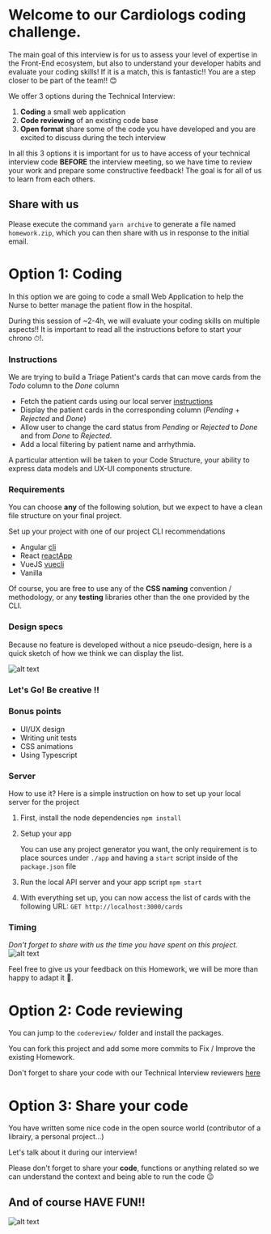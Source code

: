 # Welcome to our Cardiologs **coding challenge**.

The main goal of this interview is for us to assess your level of expertise in the Front-End ecosystem, but also to understand your developer habits and evaluate your coding skills!
If it is a match, this is fantastic!! You are a step closer to be part of the team!! :blush:

We offer 3 options during the Technical Interview: 
 1. **Coding** a small web application
 2. **Code reviewing** of an existing code base
 3. **Open format** share some of the code you have developed and you are excited to discuss during the tech interview

In all this 3 options it is important for us to have access of your technical interview code **BEFORE** the interview meeting, so we have time to review your work and prepare some constructive feedback! 
The goal is for all of us to learn from each others.  

## Share with us
Please execute the command `yarn archive` to generate a file named `homework.zip`, which you can then share with us in response to the initial email.

# Option 1: Coding

In this option we are going to code a small Web Application to help the Nurse to better manage the patient flow in the hospital.  

During this session of ~2-4h, we will evaluate your coding skills on multiple aspects!!
It is important to read all the instructions before to start your chrono ⏱!.

### Instructions
We are trying to build a Triage Patient's cards that can move cards from the _Todo_ column to the _Done_ column
  - Fetch the patient cards using our local server [instructions](#Server)
  - Display the patient cards in the corresponding column (_Pending_ + _Rejected_ and _Done_)
  - Allow user to change the card status from _Pending_ or _Rejected_ to _Done_ and from _Done_ to _Rejected_.
  - Add a local filtering by patient name and arrhythmia.
  
A particular attention will be taken to your Code Structure, your ability to express data models and UX-UI components structure.

### Requirements
You can choose **any** of the following solution, but we expect to have a clean file structure on your final project.

Set up your project with one of our project CLI recommendations
- Angular [cli](https://cli.angular.io/)
- React [reactApp](https://create-react-app.dev/docs/getting-started/)
- VueJS [vuecli](https://cli.vuejs.org/)
- Vanilla

Of course, you are free to use any of the **CSS naming** convention / methodology, or any **testing** libraries other than the one provided by the CLI.

### Design specs
Because no feature is developed without a nice pseudo-design, here is a quick sketch of how we think we can display the list. 

![alt text][design]


### Let's Go! Be **creative** !!

### Bonus points
- UI/UX design
- Writing unit tests
- CSS animations
- Using Typescript

### Server
How to use it?
Here is a simple instruction on how to set up your local server for the project

1. First, install the node dependencies
    `npm install`

2. Setup your app

    You can use any project generator you want, the only requirement is to place sources under `./app` and having a `start` script inside of the `package.json` file

3. Run the local API server and your app script
    `npm start`

4. With everything set up, you can now access the list of cards with the following URL:
    `GET http://localhost:3000/cards`


### Timing
*Don't forget to share with us the time you have spent on this project.*
![alt text][rabbit]


Feel free to give us your feedback on this Homework, we will be more than happy to adapt it :blue_heart:.


# Option 2: Code reviewing

You can jump to the `codereview/` folder and install the packages.

You can fork this project and add some more commits to Fix / Improve the existing Homework.

Don't forget to share your code with our Technical Interview reviewers [here](#share-with-us)

# Option 3: Share your code

You have written some nice code in the open source world (contributor of a librairy, a personal project...) 

Let's talk about it during our interview!

Please don't forget to share your **code**, functions or anything related so we can understand the context and being able to run the code :wink:



## And of course HAVE FUN!!
![alt text][sponge]


[design]: https://github.com/CardioLogs/card-triage/raw/master/images/design.png
[sponge]: https://github.com/CardioLogs/card-triage/raw/master/images/sponge.gif
[rabbit]: https://github.com/CardioLogs/card-triage/raw/master/images/wonderland.gif
